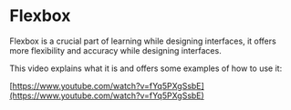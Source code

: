 # Flexbox

Flexbox is a crucial part of learning while designing interfaces, it offers more flexibility and accuracy while designing interfaces.

This video explains what it is and offers some examples of how to use it:

[https://www.youtube.com/watch?v=fYq5PXgSsbE](https://www.youtube.com/watch?v=fYq5PXgSsbE)